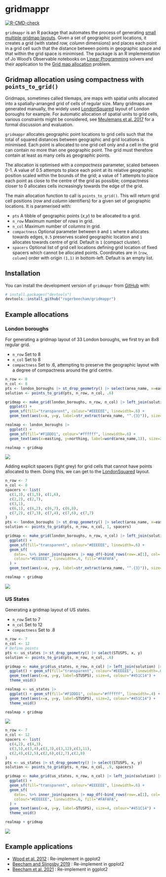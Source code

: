 
# gridmappr

<!-- badges: start -->

[![R-CMD-check](https://github.com/rogerbeecham/gridmappr/actions/workflows/R-CMD-check.yaml/badge.svg)](https://github.com/rogerbeecham/gridmappr/actions/workflows/R-CMD-check.yaml)
<!-- badges: end -->

`gridmappr` is an R package that automates the process of generating
[small multiple gridmap layouts](https://www.gicentre.net/smwg). Given a
set of geographic point locations, it creates a grid (with stated *row,
column* dimensions) and places each point in a grid cell such that the
distance between points in geographic space and that within the grid
space is minimised. The package is an R implementation of Jo Wood’s
Observable notebooks on [Linear
Programming](https://observablehq.com/@jwolondon/hello-linear-programming)
solvers and their application to the [Grid map
allocation](https://observablehq.com/@jwolondon/gridmap-allocation?collection=@jwolondon/utilities)
problem.

## Gridmap allocation using compactness with `points_to_grid()`

Gridmaps, sometimes called tilemaps, are maps with spatial units
allocated into a spatially-arranged grid of cells of regular size. Many
gridmaps are generated manually, the widely used
[LondonSquared](https://github.com/aftertheflood/londonsquared) layout
of London boroughs for example. For automatic allocation of spatial
units to grid cells, various constraints might be considered, see
[Meulemans et al. 2017](https://www.gicentre.net/smwg) for a formal
discussion and evaluation.

`gridmappr` allocates geographic point locations to grid cells such that
the total of squared distances between geographic and grid locations is
minimised. Each point is allocated to one grid cell only and a cell in
the grid can contain no more than one geographic point. The grid must
therefore contain at least as many cells as geographic points.

The allocation is optimised with a *compactness* parameter, scaled
between 0-1. A value of 0.5 attempts to place each point at its relative
geographic position scaled within the bounds of the grid; a value of 1
attempts to place each point as close to the centre of the grid as
possible; compactness closer to 0 allocates cells increasingly towards
the edge of the grid.

The main allocation function to call is `points_to_grid()`. This will
return grid cell positions (*row* and *column* identifiers) for a given
set of geographic locations. It is paramerised with:

- `pts` A tibble of geographic points (*x*,*y*) to be allocated to a
  grid.
- `n_row` Maximum number of *rows* in grid.
- `n_col` Maximum number of *columns* in grid.
- `compactness` Optional parameter between `0` and `1` where `0`
  allocates towards edges, `0.5` preserves scaled geographic location
  and `1` allocates towards centre of grid. Default is `1` (compact
  cluster).
- `spacers` Optional list of grid cell locations defining grid location
  of fixed spacers which cannot be allocated points. Coordinates are in
  (`row`, `column`) order with origin `(1,1)` in bottom-left. Default is
  an empty list.

## Installation

You can install the development version of `gridmappr` from
[GitHub](https://github.com/) with:

``` r
# install.packages("devtools")
devtools::install_github("rogerbeecham/gridmappr")
```

## Example allocations

### London boroughs

For generating a gridmap layout of 33 London boroughs, we first try an
8x8 regular grid.

- `n_row` Set to 8
- `n_col` Set to 8
- `compactness` Set to .6, attempting to preserve the geographic layout
  with a degree of compactness around the grid centre.

``` r
n_row <- 8
n_col <- 8
pts <- london_boroughs |> st_drop_geometry() |> select(area_name, x=easting, y=northing)
solution <- points_to_grid(pts, n_row, n_col, .6)
```

``` r
gridmap <- make_grid(london_boroughs, n_row, n_col) |> left_join(solution)  |> 
  ggplot() + 
  geom_sf(fill="transparent", colour="#EEEEEE", linewidth=.6) +
  geom_text(aes(x=x, y=y, label=str_extract(area_name, "^.{3}")), size=4, colour="#451C14") 

realmap <- london_boroughs |> 
  ggplot() + 
  geom_sf(fill="#F1DDD1", colour="#ffffff", linewidth=.6) +
  geom_text(aes(x=easting, y=northing, label=word(area_name,1)), size=2, colour="#451C14")

realmap + gridmap
```

![](./man/figures/lb-no-spacers.svg)

Adding explicit spacers (light grey) for grid cells that cannot have
points allocated to them. Doing this, we can get to the
[LondonSquared](https://github.com/aftertheflood/londonsquared) layout.

``` r
n_row <- 7
n_col <- 8
spacers <- list(
  c(1,3), c(1,5), c(1,6),
  c(2,2), c(2,7),
  c(3,1), 
  c(6,1), c(6,2), c(6,7), c(6,8),
  c(7,2), c(7,3), c(7,4), c(7,6), c(7,7)
)
pts <- london_boroughs |> st_drop_geometry() |> select(area_name, x=easting, y=northing)
solution <- points_to_grid(pts, n_row, n_col, 1, spacers)
```

``` r
gridmap <- make_grid(london_boroughs, n_row, n_col) |> left_join(solution)  |> 
  ggplot() + 
  geom_sf(fill="transparent", colour="#EEEEEE", linewidth=.6) +
  geom_sf(
    data=. %>% inner_join(spacers |> map_df(~bind_rows(row=.x[1], col=.x[2]))),
    colour="#EEEEEE", linewidth=.6, fill="#FAFAFA",
  ) +
  geom_text(aes(x=x, y=y, label=str_extract(area_name, "^.{3}")), size=4, colour="#451C14")

realmap + gridmap
```

![](./man/figures/lb-spacers.svg)

### US States

Generating a gridmap layout of US states.

- `n_row` Set to 7
- `n_col` Set to 12
- `compactness` Set to .8

``` r
n_row <- 7
n_col <- 12
# Define points 
pts <- us_states |> st_drop_geometry() |> select(STUSPS, x, y)
solution <- points_to_grid(pts, n_row, n_col, .6)
```

``` r
gridmap <- make_grid(us_states, n_row, n_col) |> left_join(solution) |> 
  ggplot() + geom_sf(fill="transparent", colour="#EEEEEE", linewidth=.6) +
  geom_text(aes(x=x, y=y, label=STUSPS), size=4, colour="#451C14") +
  theme_void()

realmap <- us_states |> 
  ggplot() + geom_sf(fill="#F1DDD1", colour="#ffffff", linewidth=.4) +
  geom_text(aes(x=x, y=y, label=STUSPS), size=2, colour="#451C14") +
  theme_void()

realmap + gridmap
```

![](./man/figures/us-no-spacers.svg)

``` r
n_row <- 7
n_col <- 12
spacers <- list(
  c(4,2), c(4,3),
  c(3,5),c(3,4),c(3,3),c(3,12),c(3,11),
  c(2,4),c(2,5),c(2,6),c(2,7),c(2,8)
)
pts <- us_states |> st_drop_geometry() |> select(STUSPS, x, y)
solution <- points_to_grid(pts, n_row, n_col, .9, spacers)
```

``` r
gridmap <- make_grid(us_states, n_row, n_col) |> left_join(solution) |> 
  ggplot() + 
  geom_sf(fill="transparent", colour="#EEEEEE", linewidth=.6) +
  geom_sf(
    data=. %>% inner_join(spacers |> map_df(~bind_rows(row=.x[1], col=.x[2]))),
    colour="#EEEEEE", linewidth=.6, fill="#FAFAFA",
  ) +
  geom_text(aes(x=x, y=y, label=STUSPS), size=4, colour="#451C14") +
  theme_void()

realmap + gridmap
```

![](./man/figures/us-spacers.svg)

## Example applications

- [Wood et al. 2012](https://www.gicentre.net/featuredpapers) :
  Re-implement in gpplot2
- [Beecham and Slingsby
  2019](https://journals.sagepub.com/doi/10.1177/0308518X19850580) :
  Re-implement in gpplot2
- [Beecham et al. 2021](https://eprints.whiterose.ac.uk/172944/) :
  Re-implement in ggplot2
